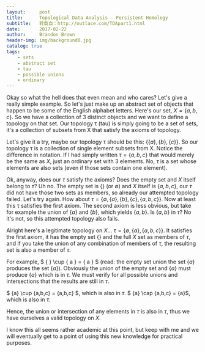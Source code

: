 ```yaml
---
layout:     post
title:      Topological Data Analysis - Persistent Homology
subtitle:   转载自：http://outlace.com/TDApart1.html
date:       2017-02-22
author:     Brandon Brown
header-img: img/background0.jpg
catalog: true
tags:
    - sets
    - abstract set
    - tau
    - possible unions
    - ordinary
---
```


Okay so what the hell does that even mean and who cares? Let's give a really simple example.
So let's just make up an abstract set of objects that happen to be some of the English alphabet letters. Here's our set, $X = \{a,b,c\}$. So we have a collection of 3 distinct objects and we want to define a topology on that set. Our topology τ (tau) is simply going to be a set of sets, it's a collection of subsets from X that satisfy the axioms of topology.

Let's give it a try, maybe our topology τ should be this: $\{\{a\},\{b\},\{c\}\}$. So our topology τ is a collection of single element subsets from X. Notice the difference in notation. If I had simply written $\tau = \{a,b,c\}$ that would merely be the same as $X$, just an ordinary set with 3 elements. No, $\tau$ is a set whose elements are also sets (even if those sets contain one element).

Ok, anyway, does our $\tau$ satisfy the axioms? Does the empty set and $X$ itself belong to $\tau$? Uh no. The empty set is $\{\}$ (or $\emptyset$) and $X$ itself is $\{a,b,c\}$, our $\tau$ did not have those two sets as members, so already our attempted topology failed. Let's try again. How about $\tau = \{\emptyset,\{a\},\{b\},\{c\}, \{a,b,c\}\}$. Now at least this τ satisfies the first axiom. The second axiom is less obvious, but take for example the union of $\{a\}$ and $\{b\}$, which yields $\{a,b\}$. Is $\{a,b\}$ in $\tau$? No it's not, so this attempted topology also fails.

Alright here's a legitimate topology on $X$... $\tau = \{\emptyset, \{a\}, \{a,b,c\}\}$. It satisfies the first axiom, it has the empty set $\{\}$ and the full $X$ set as members of $\tau$, and if you take the union of any combination of members of $\tau$, the resulting set is also a member of $\tau$.

For example,
$ \{ \} \cup \{ a \} = \{ a \} $ (read: the empty set union the set $\{a\}$ produces the set $\{a\}$). Obviously the union of the empty set and $\{a\}$ must produce $\{a\}$ which is in $\tau$. We must verify for all possible unions and intersections that the results are still in $\tau$.

$ \{a\} \cup \{a,b,c\} = \{a,b,c\} $, which is also in $\tau$.
$ \{a\} \cap \{a,b,c\} = \{a\}$, which is also in $\tau$.

Hence, the union or intersection of any elements in $\tau$ is also in $\tau$, thus we have ourselves a valid topology on $X$.

I know this all seems rather academic at this point, but keep with me and we will eventually get to a point of using this new knowledge for practical purposes.
